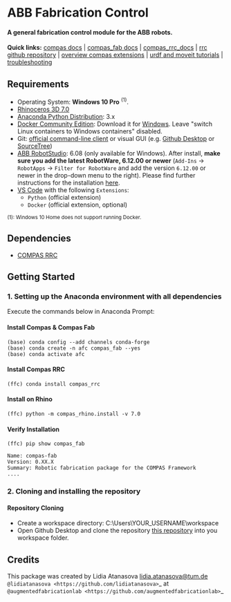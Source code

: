 # ABB Fabrication Control

#### A general fabrication control module for the ABB robots.

**Quick links:** [compas docs](https://compas-dev.github.io/main/) | [compas_fab docs](https://gramaziokohler.github.io/compas_fab/latest/) | [compas_rrc_docs](https://compas-rrc.github.io/compas_rrc/latest/reference/index.html) | [rrc github repository](https://github.com/compas-rrc/compas_rrc) | [overview compas extensions](https://compas.dev/extensions.html) | [urdf and moveit tutorials](https://gramaziokohler.github.io/compas_fab/latest/examples/03_backends_ros/07_ros_create_urdf_ur5_with_measurement_tool.html) | [troubleshooting](#docker-troubleshooting)

## Requirements

* Operating System: **Windows 10 Pro** <sup>(1)</sup>.
* [Rhinoceros 3D 7.0](https://www.rhino3d.com/)
* [Anaconda Python Distribution](https://www.anaconda.com/download/): 3.x
* [Docker Community Edition](https://www.docker.com/get-started): Download it for [Windows](https://store.docker.com/editions/community/docker-ce-desktop-windows). Leave "switch Linux containers to Windows containers" disabled.
* Git: [official command-line client](https://git-scm.com/) or visual GUI (e.g. [Github Desktop](https://desktop.github.com/) or [SourceTree](https://www.sourcetreeapp.com/))
* [ABB RobotStudio](https://new.abb.com/products/robotics/robotstudio/downloads): 6.08 (only available for Windows). After install, **make sure you add the latest RobotWare, 6.12.00 or newer** (`Add-Ins` -> `RobotApps` -> `Filter for RobotWare` and add the version `6.12.00` or newer in the drop-down menu to the right). Please find further instructions for the installation [here](README_ROBOTSTUDIO.md).
* [VS Code](https://code.visualstudio.com/) with the following `Extensions`:
  * `Python` (official extension)
  * `Docker` (official extension, optional)

<sup>(1): Windows 10 Home does not support running Docker.</sup>

## Dependencies

* [COMPAS RRC](https://github.com/compas-rrc/compas_rrc)

## Getting Started

### 1. Setting up the Anaconda environment with all dependencies

Execute the commands below in Anaconda Prompt:

#### Install Compas & Compas Fab
 
    (base) conda config --add channels conda-forge
    (base) conda create -n afc compas_fab --yes
    (base) conda activate afc

#### Install Compas RRC

    (ffc) conda install compas_rrc
    
#### Install on Rhino
    
    (ffc) python -m compas_rhino.install -v 7.0
    
#### Verify Installation

    (ffc) pip show compas_fab
    
    Name: compas-fab
    Version: 0.XX.X
    Summary: Robotic fabrication package for the COMPAS Framework
    ....
    
### 2. Cloning and installing the repository

#### Repository Cloning

* Create a workspace directory: C:\Users\YOUR_USERNAME\workspace
* Open Github Desktop and clone the repository [this repository](https://github.com/augmentedfabricationlab/afc_fabrication_control) into you workspace folder.

Credits
-------------

This package was created by Lidia Atanasova <lidia.atanasova@tum.de> `@lidiatanasova <https://github.com/lidiatanasova>`_ at `@augmentedfabricationlab <https://github.com/augmentedfabricationlab>`_
